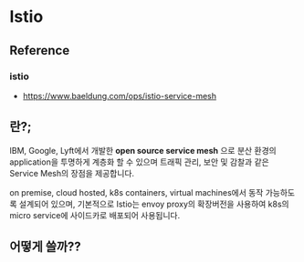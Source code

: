 # Istio

## Reference

### istio

- https://www.baeldung.com/ops/istio-service-mesh

## 란?;

IBM, Google, Lyft에서 개발한 **open source service mesh** 으로 분산 환경의 application을 투명하게 계층화 할 수 있으며 트래픽 관리, 보안 및 감찰과 같은 Service Mesh의 장점을 제공합니다.

on premise, cloud hosted, k8s containers, virtual machines에서 동작 가능하도록 설계되어 있으며, 기본적으로 Istio는 envoy proxy의 확장버전을 사용하여 k8s의 micro service에 사이드카로 배포되어 사용됩니다.


## 어떻게 쓸까??
